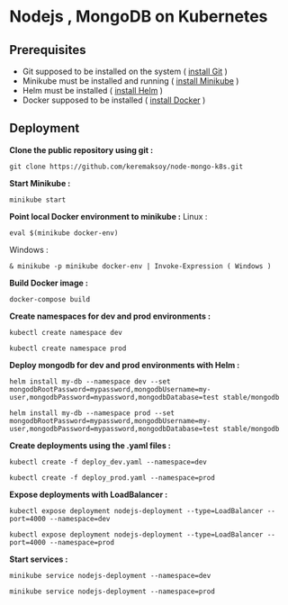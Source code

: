 # Nodejs , MongoDB  on Kubernetes

## Prerequisites
- Git supposed to be installed on the system ( [install Git](https://git-scm.com/book/en/v2/Getting-Started-Installing-Git "Git installation guide") )
- Minikube must be installed and running ( [install Minikube](https://kubernetes.io/docs/tasks/tools/ "installng minikube") )
- Helm must be installed ( [install Helm](https://helm.sh/docs/intro/install/ "installing Helm") )
- Docker supposed to be installed ( [install Docker](https://docs.docker.com/get-docker/ "install docker") )

## Deployment
**Clone the public repository using git :**
```
git clone https://github.com/keremaksoy/node-mongo-k8s.git
```
**Start Minikube :**
```
minikube start
```
**Point local Docker environment to minikube :**
Linux :
```
eval $(minikube docker-env)
```
Windows :
```
& minikube -p minikube docker-env | Invoke-Expression ( Windows )
```

**Build Docker image :**
```
docker-compose build
```
**Create namespaces for dev and prod environments :**
```
kubectl create namespace dev
```
```
kubectl create namespace prod
```

**Deploy mongodb for dev and prod environments with Helm :**
```
helm install my-db --namespace dev --set mongodbRootPassword=mypassword,mongodbUsername=my-user,mongodbPassword=mypassword,mongodbDatabase=test stable/mongodb
```
```
helm install my-db --namespace prod --set mongodbRootPassword=mypassword,mongodbUsername=my-user,mongodbPassword=mypassword,mongodbDatabase=test stable/mongodb
```

**Create deployments using the .yaml files :**
```
kubectl create -f deploy_dev.yaml --namespace=dev
```
```
kubectl create -f deploy_prod.yaml --namespace=prod
```

**Expose deployments with LoadBalancer :**
```
kubectl expose deployment nodejs-deployment --type=LoadBalancer --port=4000 --namespace=dev
```
```
kubectl expose deployment nodejs-deployment --type=LoadBalancer --port=4000 --namespace=prod
```

**Start services :**
```
minikube service nodejs-deployment --namespace=dev
```
```
minikube service nodejs-deployment --namespace=prod
```
